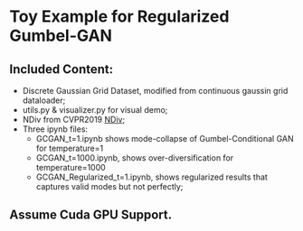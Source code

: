# Toy Example for Regularized Gumbel-GAN

## Included Content:
* Discrete Gaussian Grid Dataset, modified from continuous gaussin grid dataloader;
* utils.py & visualizer.py for visual demo;
* NDiv from CVPR2019 [NDiv](https://github.com/B1ueber2y/NDiv);
* Three ipynb files:
    - GCGAN_t=1.ipynb shows mode-collapse of Gumbel-Conditional GAN for temperature=1
    - GCGAN_t=1000.ipynb, shows over-diversification for temperature=1000
    - GCGAN_Regularized_t=1.ipynb, shows regularized results that captures valid modes but not perfectly;

## Assume Cuda GPU Support. 